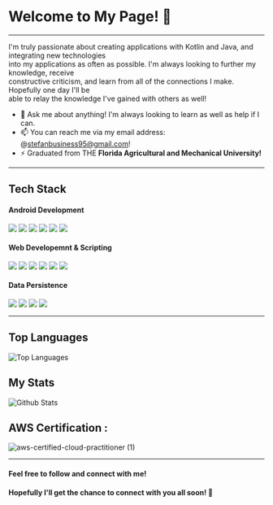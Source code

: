 # Welcome to My Page! 👋
<hr>
I'm truly passionate about creating applications with Kotlin and Java, and integrating new technologies<br>
into my applications as often as possible. I'm always looking to further my knowledge, receive <br>
constructive criticism, and learn from all of the connections I make. Hopefully one day I'll be<br>
able to relay the knowledge I've gained with others as well!</p>

- 💬 Ask me about anything! I'm always looking to learn as well as help if I can.
- 📫 You can reach me via my email address: @stefanbusiness95@gmail.com!
- ⚡ Graduated from THE <b>Florida Agricultural and Mechanical University!</b>

<hr>

## Tech Stack
####  Android Development
<img src="https://img.shields.io/badge/Java-ED8B00?style=for-the-badge&logo=java&logoColor=white"> <img src="https://img.shields.io/badge/-Kotlin-7F52FF?logo=Kotlin&logoColor=fff"> <img src="https://img.shields.io/badge/-JetpackCompose-4285F4?logo=JetpackCompose&logoColor=fff"> <img src="https://img.shields.io/badge/Material--UI-0081CB?style=for-the-badge&logo=material-ui&logoColor=white"> <img src="https://img.shields.io/badge/Android-3DDC84?style=for-the-badge&logo=android&logoColor=white"> <img src="https://img.shields.io/badge/Google_Play-414141?style=for-the-badge&logo=google-play&logoColor=white">

#### Web Developemnt & Scripting
<img src="https://img.shields.io/badge/-JavaScript-F7DF1E?logo=JavaScript&logoColor=fff"> <img src="https://img.shields.io/badge/Python-14354C?style=for-the-badge&logo=python&logoColor=white"> <img src="https://img.shields.io/badge/C%2B%2B-00599C?style=for-the-badge&logo=c%2B%2B&logoColor=white"> <img src="https://img.shields.io/badge/C%23-239120?style=for-the-badge&logo=c-sharp&logoColor=white"> <img src="https://img.shields.io/badge/-HTML-e34f26?logo=html5&logoColor=fff"> <img src="https://img.shields.io/badge/CSS3-1572B6?style=for-the-badge&logo=css3&logoColor=white">

#### Data Persistence
<img src="https://img.shields.io/badge/SQLite-07405E?style=for-the-badge&logo=sqlite&logoColor=white"> <img src="https://img.shields.io/badge/MySQL-00000F?style=for-the-badge&logo=mysql&logoColor=white"> <img src="https://img.shields.io/badge/Amazon_AWS-232F3E?style=for-the-badge&logo=amazon-aws&logoColor=white"> <img src="https://img.shields.io/badge/Windows-0078D6?style=for-the-badge&logo=windows&logoColor=white">
<hr>

## Top Languages
![Top Languages](https://github-readme-stats.vercel.app/api/top-langs/?username=GetRighhttt)

## My Stats
![Github Stats](https://github-readme-stats.vercel.app/api?username=GetRighhttt&count_private=true&show_icons=true&theme=radical)


## AWS Certification :
![aws-certified-cloud-practitioner (1)](https://user-images.githubusercontent.com/105057858/181920769-8e6a66aa-4b49-40b1-ac81-89db3063aada.png)

<hr>

#### Feel free to follow and connect with me! 
#### Hopefully I'll get the chance to connect with you all soon! 👋
